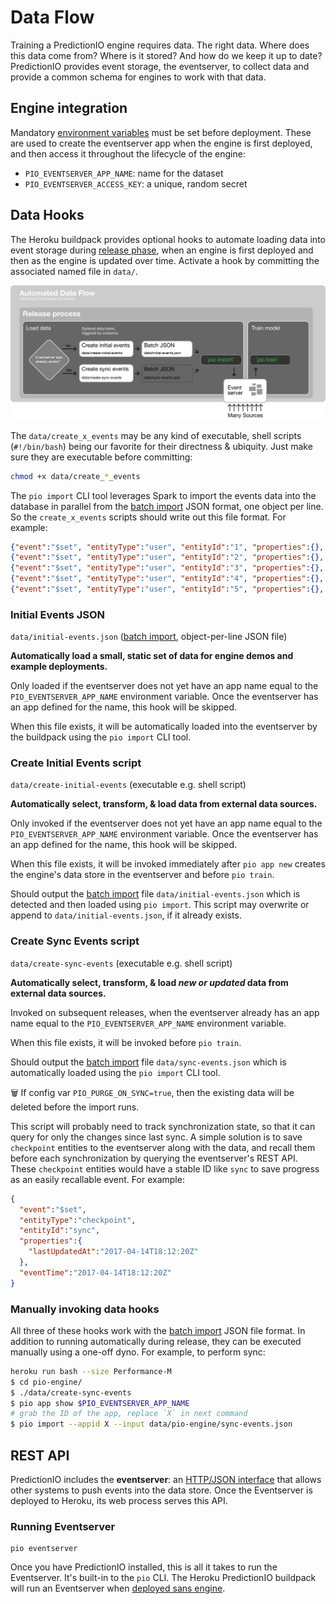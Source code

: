 # Data Flow

Training a PredictionIO engine requires data. The right data. Where does this data come from? Where is it stored? And how do we keep it up to date? PredictionIO provides event storage, the eventserver, to collect data and provide a common schema for engines to work with that data.

## Engine integration

Mandatory [environment variables](CUSTOM.md#environment-variables) must be set before deployment. These are used to create the eventserver app when the engine is first deployed, and then access it throughout the lifecycle of the engine:

* `PIO_EVENTSERVER_APP_NAME`: name for the dataset
* `PIO_EVENTSERVER_ACCESS_KEY`: a unique, random secret

## Data Hooks

The Heroku buildpack provides optional hooks to automate loading data into event storage during [release phase](https://devcenter.heroku.com/articles/release-phase), when an engine is first deployed and then as the engine is updated over time. Activate a hook by committing the associated named file in `data/`.

![Diagram of buildpack's automated data hooks: create initial events & sync events](docs/predictionio-buildpack-data-flow-02.png)

The `data/create_x_events` may be any kind of executable, shell scripts (`#!/bin/bash`) being our favorite for their directness & ubiquity. Just make sure they are executable before committing:

```bash
chmod +x data/create_*_events
```

The `pio import` CLI tool leverages Spark to import the events data into the database in parallel from the [batch import](https://predictionio.incubator.apache.org/datacollection/batchimport) JSON format, one object per line. So the `create_x_events` scripts should write out this file format. For example:

```json
{"event":"$set", "entityType":"user", "entityId":"1", "properties":{}, "eventTime":"2017-04-14T18:12:20Z"}
{"event":"$set", "entityType":"user", "entityId":"2", "properties":{}, "eventTime":"2017-04-14T18:12:20Z"}
{"event":"$set", "entityType":"user", "entityId":"3", "properties":{}, "eventTime":"2017-04-14T18:12:20Z"}
{"event":"$set", "entityType":"user", "entityId":"4", "properties":{}, "eventTime":"2017-04-14T18:12:20Z"}
{"event":"$set", "entityType":"user", "entityId":"5", "properties":{}, "eventTime":"2017-04-14T18:12:20Z"}
```

### Initial Events JSON

`data/initial-events.json` \([batch import](https://predictionio.incubator.apache.org/datacollection/batchimport), object-per-line JSON file\)

**Automatically load a small, static set of data for engine demos and example deployments.**

Only loaded if the eventserver does not yet have an app name equal to the `PIO_EVENTSERVER_APP_NAME` environment variable. Once the eventserver has an app defined for the name, this hook will be skipped.

When this file exists, it will be automatically loaded into the eventserver by the buildpack using the `pio import` CLI tool.

### Create Initial Events script

`data/create-initial-events` \(executable e.g. shell script\)

**Automatically select, transform, & load data from external data sources.**

Only invoked if the eventserver does not yet have an app name equal to the `PIO_EVENTSERVER_APP_NAME` environment variable. Once the eventserver has an app defined for the name, this hook will be skipped.

When this file exists, it will be invoked immediately after `pio app new` creates the engine's data store in the eventserver and before `pio train`.

Should output the [batch import](https://predictionio.incubator.apache.org/datacollection/batchimport/) file `data/initial-events.json` which is detected and then loaded using `pio import`. This script may overwrite or append to `data/initial-events.json`, if it already exists.

### Create Sync Events script

`data/create-sync-events` \(executable e.g. shell script\)

**Automatically select, transform, & load *new or updated* data from external data sources.**

Invoked on subsequent releases, when the eventserver already has an app name equal to the `PIO_EVENTSERVER_APP_NAME` environment variable.

When this file exists, it will be invoked before `pio train`.

Should output the [batch import](https://predictionio.incubator.apache.org/datacollection/batchimport/) file `data/sync-events.json` which is automatically loaded using the `pio import` CLI tool.

🗑 If config var `PIO_PURGE_ON_SYNC=true`, then the existing data will be deleted before the import runs.

This script will probably need to track synchronization state, so that it can query for only the changes since last sync. A simple solution is to save `checkpoint` entities to the eventserver along with the data, and recall them before each synchronization by querying the eventserver's REST API. These `checkpoint` entities would have a stable ID like `sync` to save progress as an easily recallable event. For example:

```json
{
  "event":"$set",
  "entityType":"checkpoint",
  "entityId":"sync",
  "properties":{
    "lastUpdatedAt":"2017-04-14T18:12:20Z"
  },
  "eventTime":"2017-04-14T18:12:20Z"
}
```

### Manually invoking data hooks

All three of these hooks work with the [batch import](https://predictionio.incubator.apache.org/datacollection/batchimport/) JSON file format. In addition to running automatically during release, they can be executed manually using a one-off dyno. For example, to perform sync:

```bash
heroku run bash --size Performance-M
$ cd pio-engine/
$ ./data/create-sync-events
$ pio app show $PIO_EVENTSERVER_APP_NAME
# grab the ID of the app, replace `X` in next command
$ pio import --appid X --input data/pio-engine/sync-events.json
```

## REST API

PredictionIO includes the **eventserver**: an [HTTP/JSON interface](https://predictionio.incubator.apache.org/datacollection/eventapi/) that allows other systems to push events into the data store. Once the Eventserver is deployed to Heroku, its web process serves this API.

### Running Eventserver

```
pio eventserver
```

Once you have PredictionIO installed, this is all it takes to run the Eventserver. It's built-in to the `pio` CLI. The Heroku PredictionIO buildpack will run an Eventserver when [deployed sans engine](https://github.com/heroku/predictionio-buildpack/blob/master/CUSTOM.md#eventserver).

